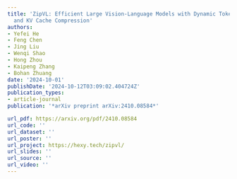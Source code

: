 ```yaml
---
title: 'ZipVL: Efficient Large Vision-Language Models with Dynamic Token Sparsification
  and KV Cache Compression'
authors:
- Yefei He
- Feng Chen
- Jing Liu
- Wenqi Shao
- Hong Zhou
- Kaipeng Zhang
- Bohan Zhuang
date: '2024-10-01'
publishDate: '2024-10-12T03:09:02.404724Z'
publication_types:
- article-journal
publication: '*arXiv preprint arXiv:2410.08584*'

url_pdf: https://arxiv.org/pdf/2410.08584
url_code: ''
url_dataset: ''
url_poster: ''
url_project: https://hexy.tech/zipvl/
url_slides: ''
url_source: ''
url_video: ''
---
```

